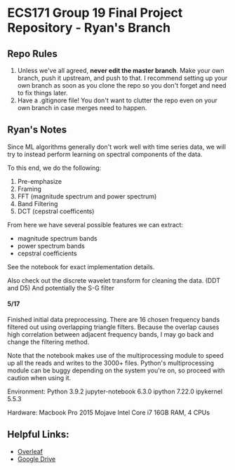 # ECS171 Group 19 Final Project Repository - Ryan's Branch

## Repo Rules

1. Unless we've all agreed, **never edit the master branch**. Make your own branch, push it upstream, and push to that. I recommend setting up your own branch as soon as you clone the repo so you don't forget and need to fix things later.
1. Have a .gitignore file! You don't want to clutter the repo even on your own branch in case merges need to happen. 

## Ryan's Notes

Since ML algorithms generally don't work well with time series data, we will try to instead perform learning on spectral components of the data. 

To this end, we do the following:

1. Pre-emphasize
2. Framing
3. FFT (magnitude spectrum and power spectrum)
4. Band Filtering
5. DCT (cepstral coefficents)

From here we have several possible features we can extract:
- magnitude spectrum bands
- power spectrum bands
- cepstral coefficients

See the notebook for exact implementation details.

Also check out the discrete wavelet transform for cleaning the data. (DDT and D5) And potentially the S-G filter

#### 5/17

Finished initial data preprocessing. 
There are 16 chosen frequency bands filtered out using overlapping triangle filters. Because the overlap causes high correlation between adjacent frequency bands, I may go back and change the filtering method.

Note that the notebook makes use of the multiprocessing module to speed up all the reads and writes to the 3000+ files. Python's multiprocessing module can be buggy depending on the system you're on, so proceed with caution when using it. 

Environment:
Python 3.9.2
jupyter-notebook 6.3.0
ipython 7.22.0
ipykernel 5.5.3

Hardware:
Macbook Pro 2015 Mojave
Intel Core i7 
16GB RAM, 4 CPUs




## Helpful Links:

- [Overleaf](https://www.overleaf.com/2831641793btyqfpdprfht)
- [Google Drive](https://drive.google.com/drive/u/1/folders/0AMQYoN24YgDyUk9PVA)